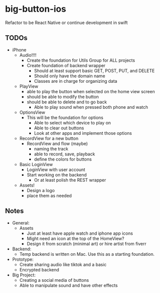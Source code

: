 # big-button-ios
Refactor to be React Native or continue development in swift

## TODOs
- iPhone
    - Audio!!!! 
        - Create the foundation for Utils Group for ALL projects
        - Create foundation of backend wrapper
            - Should at least support basic GET, POST, PUT, and DELETE
            - Should only have the domain name
            - Classes are in charge for organizing data
    - PlayView 
        - able to play the button when selected on the home view screen
        - should be able to modify the button
        - should be able to delete and to go back
            - Able to play sound when pressed both phone and watch
    - OptionsView
        - This will be the foundation for options
            - Able to select which device to play on
            - Able to clear out buttons
            - Look at other apps and implement those options
    - RecordView for a new button 
        - RecordView and flow (maybe)
            - naming the track
            - able to record, save, playback
            - define the colors for buttons
    - Basic LoginView
        - LoginView with user account
        - Start working on the backend
            - Or at least polish the REST wrapper
    - Assets!
        - Design a logo
        - place them as needed

## Notes
- General:
    - Assets
        - Just at least have apple watch and iphone app icons
        - Might need an icon at the top of the HomeView?
        - Design it from scratch (minimal art) or hire artist from fiverr
- Backend:
    - Temp backend is written on Mac. Use this as a starting foundation.
- Prototype: 
    - Create sharing audio like tiktok and a basic 
    - Encrypted backend
- Big Project: 
    - Creating a social media of buttons
    - Able to manipulate sound and have other effects

